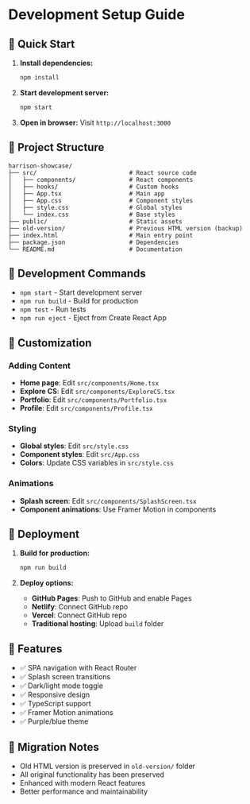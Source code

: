 # Development Setup Guide

## 🚀 Quick Start

1. **Install dependencies:**
   ```bash
   npm install
   ```

2. **Start development server:**
   ```bash
   npm start
   ```

3. **Open in browser:**
   Visit `http://localhost:3000`

## 📁 Project Structure

```
harrison-showcase/
├── src/                          # React source code
│   ├── components/               # React components
│   ├── hooks/                    # Custom hooks
│   ├── App.tsx                   # Main app
│   ├── App.css                   # Component styles
│   ├── style.css                 # Global styles
│   └── index.css                 # Base styles
├── public/                       # Static assets
├── old-version/                  # Previous HTML version (backup)
├── index.html                    # Main entry point
├── package.json                  # Dependencies
└── README.md                     # Documentation
```

## 🔧 Development Commands

- `npm start` - Start development server
- `npm run build` - Build for production
- `npm test` - Run tests
- `npm run eject` - Eject from Create React App

## 🎨 Customization

### Adding Content
- **Home page**: Edit `src/components/Home.tsx`
- **Explore CS**: Edit `src/components/ExploreCS.tsx`
- **Portfolio**: Edit `src/components/Portfolio.tsx`
- **Profile**: Edit `src/components/Profile.tsx`

### Styling
- **Global styles**: Edit `src/style.css`
- **Component styles**: Edit `src/App.css`
- **Colors**: Update CSS variables in `src/style.css`

### Animations
- **Splash screen**: Edit `src/components/SplashScreen.tsx`
- **Component animations**: Use Framer Motion in components

## 🚀 Deployment

1. **Build for production:**
   ```bash
   npm run build
   ```

2. **Deploy options:**
   - **GitHub Pages**: Push to GitHub and enable Pages
   - **Netlify**: Connect GitHub repo
   - **Vercel**: Connect GitHub repo
   - **Traditional hosting**: Upload `build` folder

## 📱 Features

- ✅ SPA navigation with React Router
- ✅ Splash screen transitions
- ✅ Dark/light mode toggle
- ✅ Responsive design
- ✅ TypeScript support
- ✅ Framer Motion animations
- ✅ Purple/blue theme

## 🔄 Migration Notes

- Old HTML version is preserved in `old-version/` folder
- All original functionality has been preserved
- Enhanced with modern React features
- Better performance and maintainability 